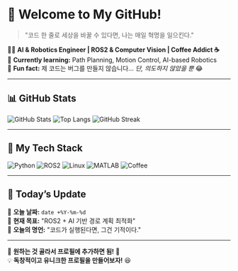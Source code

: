 # 🚀 Welcome to My GitHub!
> "코드 한 줄로 세상을 바꿀 수 있다면, 나는 매일 혁명을 일으킨다."  

👨‍💻 **AI & Robotics Engineer | ROS2 & Computer Vision | Coffee Addict ☕**  
🎯 **Currently learning:** Path Planning, Motion Control, AI-based Robotics  
📌 **Fun fact:** 제 코드는 버그를 만들지 않습니다... *단, 의도하지 않았을 뿐* 😂  

---

## 📊 GitHub Stats
![GitHub Stats](https://github-readme-stats.vercel.app/api?username=YourGitHubUsername&show_icons=true&theme=tokyonight)
![Top Langs](https://github-readme-stats.vercel.app/api/top-langs/?username=YourGitHubUsername&layout=compact&theme=tokyonight)
![GitHub Streak](https://github-readme-streak-stats.herokuapp.com/?user=YourGitHubUsername&theme=tokyonight)

---

## 🎯 My Tech Stack
![Python](https://img.shields.io/badge/-Python-3776AB?style=flat-square&logo=python&logoColor=white)
![ROS2](https://img.shields.io/badge/-ROS2-22314E?style=flat-square&logo=ros&logoColor=white)
![Linux](https://img.shields.io/badge/-Linux-FCC624?style=flat-square&logo=linux&logoColor=black)
![MATLAB](https://img.shields.io/badge/-MATLAB-0076A8?style=flat-square&logo=mathworks&logoColor=white)
![Coffee](https://img.shields.io/badge/-Coffee-6F4E37?style=flat-square&logo=coffee&logoColor=white)

---

## 📆 Today’s Update
📅 **오늘 날짜:** `date +%Y-%m-%d`  
🎯 **현재 목표:** "ROS2 + AI 기반 경로 계획 최적화"  
📜 **오늘의 명언:** "코드가 실행된다면, 그건 기적이다."

---

👀 **원하는 것 골라서 프로필에 추가하면 됨!** 🚀  
💡 **독창적이고 유니크한 프로필을 만들어보자!** 😆
